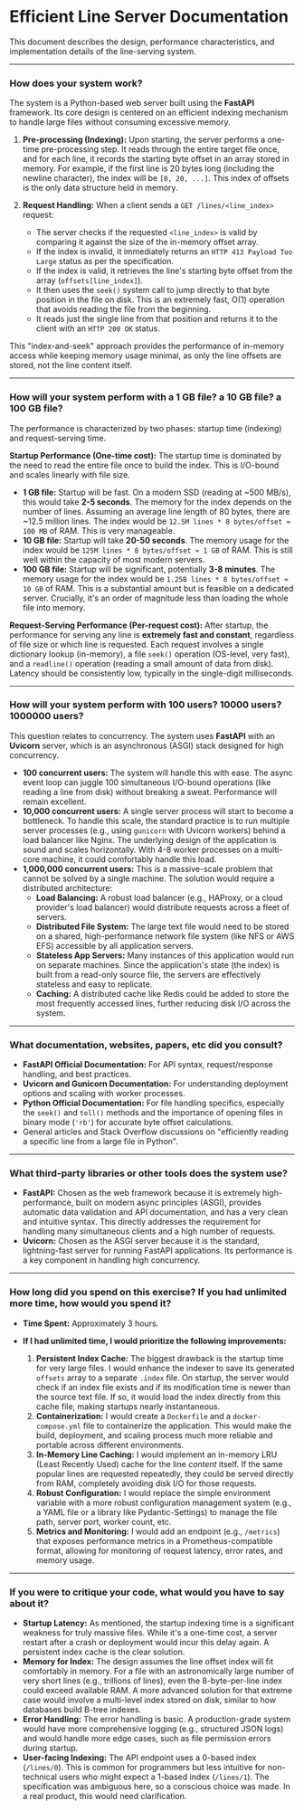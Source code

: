 # Efficient Line Server Documentation

This document describes the design, performance characteristics, and implementation details of the line-serving system.

---

### How does your system work?

The system is a Python-based web server built using the **FastAPI** framework. Its core design is centered on an efficient indexing mechanism to handle large files without consuming excessive memory.

1.  **Pre-processing (Indexing):** Upon starting, the server performs a one-time pre-processing step. It reads through the entire target file once, and for each line, it records the starting byte offset in an array stored in memory. For example, if the first line is 20 bytes long (including the newline character), the index will be `[0, 20, ...]`. This index of offsets is the only data structure held in memory.

2.  **Request Handling:** When a client sends a `GET /lines/<line_index>` request:
    * The server checks if the requested `<line_index>` is valid by comparing it against the size of the in-memory offset array.
    * If the index is invalid, it immediately returns an `HTTP 413 Payload Too Large` status as per the specification.
    * If the index is valid, it retrieves the line's starting byte offset from the array (`offsets[line_index]`).
    * It then uses the `seek()` system call to jump directly to that byte position in the file on disk. This is an extremely fast, O(1) operation that avoids reading the file from the beginning.
    * It reads just the single line from that position and returns it to the client with an `HTTP 200 OK` status.

This "index-and-seek" approach provides the performance of in-memory access while keeping memory usage minimal, as only the line offsets are stored, not the line content itself.

---

### How will your system perform with a 1 GB file? a 10 GB file? a 100 GB file?

The performance is characterized by two phases: startup time (indexing) and request-serving time.

**Startup Performance (One-time cost):**
The startup time is dominated by the need to read the entire file once to build the index. This is I/O-bound and scales linearly with file size.

* **1 GB file:** Startup will be fast. On a modern SSD (reading at ~500 MB/s), this would take **2-5 seconds**. The memory for the index depends on the number of lines. Assuming an average line length of 80 bytes, there are ~12.5 million lines. The index would be `12.5M lines * 8 bytes/offset ≈ 100 MB` of RAM. This is very manageable.
* **10 GB file:** Startup will take **20-50 seconds**. The memory usage for the index would be `125M lines * 8 bytes/offset ≈ 1 GB` of RAM. This is still well within the capacity of most modern servers.
* **100 GB file:** Startup will be significant, potentially **3-8 minutes**. The memory usage for the index would be `1.25B lines * 8 bytes/offset ≈ 10 GB` of RAM. This is a substantial amount but is feasible on a dedicated server. Crucially, it's an order of magnitude less than loading the whole file into memory.

**Request-Serving Performance (Per-request cost):**
After startup, the performance for serving any line is **extremely fast and constant**, regardless of file size or which line is requested. Each request involves a single dictionary lookup (in-memory), a file `seek()` operation (OS-level, very fast), and a `readline()` operation (reading a small amount of data from disk). Latency should be consistently low, typically in the single-digit milliseconds.

---

### How will your system perform with 100 users? 10000 users? 1000000 users?

This question relates to concurrency. The system uses **FastAPI** with an **Uvicorn** server, which is an asynchronous (ASGI) stack designed for high concurrency.

* **100 concurrent users:** The system will handle this with ease. The async event loop can juggle 100 simultaneous I/O-bound operations (like reading a line from disk) without breaking a sweat. Performance will remain excellent.
* **10,000 concurrent users:** A single server process will start to become a bottleneck. To handle this scale, the standard practice is to run multiple server processes (e.g., using `gunicorn` with Uvicorn workers) behind a load balancer like Nginx. The underlying design of the application is sound and scales horizontally. With 4-8 worker processes on a multi-core machine, it could comfortably handle this load.
* **1,000,000 concurrent users:** This is a massive-scale problem that cannot be solved by a single machine. The solution would require a distributed architecture:
    * **Load Balancing:** A robust load balancer (e.g., HAProxy, or a cloud provider's load balancer) would distribute requests across a fleet of servers.
    * **Distributed File System:** The large text file would need to be stored on a shared, high-performance network file system (like NFS or AWS EFS) accessible by all application servers.
    * **Stateless App Servers:** Many instances of this application would run on separate machines. Since the application's state (the index) is built from a read-only source file, the servers are effectively stateless and easy to replicate.
    * **Caching:** A distributed cache like Redis could be added to store the most frequently accessed lines, further reducing disk I/O across the system.

---

### What documentation, websites, papers, etc did you consult?

* **FastAPI Official Documentation:** For API syntax, request/response handling, and best practices.
* **Uvicorn and Gunicorn Documentation:** For understanding deployment options and scaling with worker processes.
* **Python Official Documentation:** For file handling specifics, especially the `seek()` and `tell()` methods and the importance of opening files in binary mode (`'rb'`) for accurate byte offset calculations.
* General articles and Stack Overflow discussions on "efficiently reading a specific line from a large file in Python".

---

### What third-party libraries or other tools does the system use?

* **FastAPI:** Chosen as the web framework because it is extremely high-performance, built on modern async principles (ASGI), provides automatic data validation and API documentation, and has a very clean and intuitive syntax. This directly addresses the requirement for handling many simultaneous clients and a high number of requests.
* **Uvicorn:** Chosen as the ASGI server because it is the standard, lightning-fast server for running FastAPI applications. Its performance is a key component in handling high concurrency.

---

### How long did you spend on this exercise? If you had unlimited more time, how would you spend it?

* **Time Spent:** Approximately 3 hours.

* **If I had unlimited time, I would prioritize the following improvements:**
    1.  **Persistent Index Cache:** The biggest drawback is the startup time for very large files. I would enhance the indexer to save its generated `offsets` array to a separate `.index` file. On startup, the server would check if an index file exists and if its modification time is newer than the source text file. If so, it would load the index directly from this cache file, making startups nearly instantaneous.
    2.  **Containerization:** I would create a `Dockerfile` and a `docker-compose.yml` file to containerize the application. This would make the build, deployment, and scaling process much more reliable and portable across different environments.
    3.  **In-Memory Line Caching:** I would implement an in-memory LRU (Least Recently Used) cache for the line *content* itself. If the same popular lines are requested repeatedly, they could be served directly from RAM, completely avoiding disk I/O for those requests.
    4.  **Robust Configuration:** I would replace the simple environment variable with a more robust configuration management system (e.g., a YAML file or a library like Pydantic-Settings) to manage the file path, server port, worker count, etc.
    5.  **Metrics and Monitoring:** I would add an endpoint (e.g., `/metrics`) that exposes performance metrics in a Prometheus-compatible format, allowing for monitoring of request latency, error rates, and memory usage.

---

### If you were to critique your code, what would you have to say about it?

* **Startup Latency:** As mentioned, the startup indexing time is a significant weakness for truly massive files. While it's a one-time cost, a server restart after a crash or deployment would incur this delay again. A persistent index cache is the clear solution.
* **Memory for Index:** The design assumes the line offset index will fit comfortably in memory. For a file with an astronomically large number of very short lines (e.g., trillions of lines), even the 8-byte-per-line index could exceed available RAM. A more advanced solution for that extreme case would involve a multi-level index stored on disk, similar to how databases build B-tree indexes.
* **Error Handling:** The error handling is basic. A production-grade system would have more comprehensive logging (e.g., structured JSON logs) and would handle more edge cases, such as file permission errors during startup.
* **User-facing Indexing:** The API endpoint uses a 0-based index (`/lines/0`). This is common for programmers but less intuitive for non-technical users who might expect a 1-based index (`/lines/1`). The specification was ambiguous here, so a conscious choice was made. In a real product, this would need clarification.
